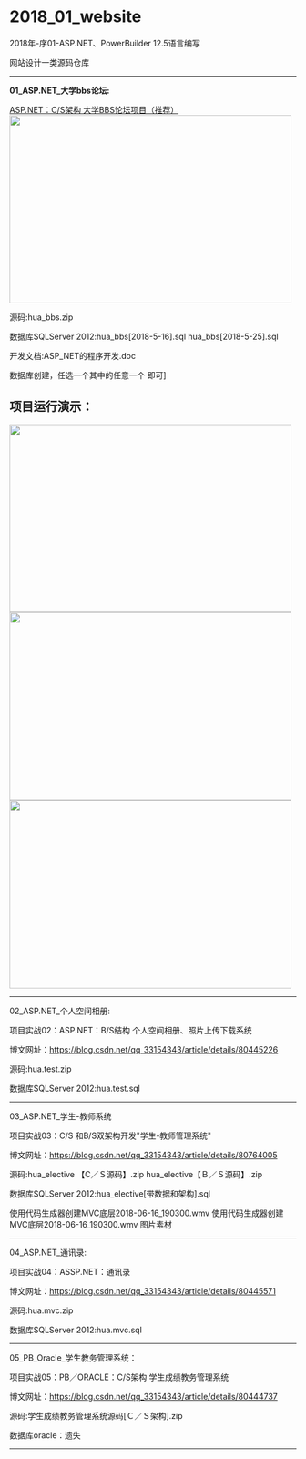 # 2018_01_website

2018年-序01-ASP.NET、PowerBuilder 12.5语言编写

网站设计一类源码仓库

------------------------------------------------------------------------------
**01_ASP.NET_大学bbs论坛:**

[ASP.NET：C/S架构 大学BBS论坛项目（推荐）](https://blog.csdn.net/qq_33154343/article/details/80445982
)<img src="http://pic15.photophoto.cn/20100615/0006019058815826_b.jpg"  height="330" width="495">

源码:hua_bbs.zip

数据库SQLServer 2012:hua_bbs[2018-5-16].sql   hua_bbs[2018-5-25].sql

开发文档:ASP_NET的程序开发.doc

数据库创建，任选一个其中的任意一个 即可]
## 项目运行演示：
<img src="https://github.com/touwoyimuli/2018_01_website/blob/master/images/bbs_1.png"  height="330" width="495">
<img src="https://github.com/touwoyimuli/2018_01_website/blob/master/images/bbs_2.png"  height="330" width="495">
<img src="https://github.com/touwoyimuli/2018_01_website/blob/master/images/bbs_3.png"  height="330" width="495">


------------------------------------------------------------------------------
02_ASP.NET_个人空间相册:

项目实战02：ASP.NET：B/S结构 个人空间相册、照片上传下载系统

博文网址：https://blog.csdn.net/qq_33154343/article/details/80445226

源码:hua.test.zip

数据库SQLServer 2012:hua.test.sql

------------------------------------------------------------------------------
03_ASP.NET_学生-教师系统

项目实战03：C/S 和B/S双架构开发"学生-教师管理系统"

博文网址：https://blog.csdn.net/qq_33154343/article/details/80764005

源码:hua_elective 【C／Ｓ源码】.zip   hua_elective【Ｂ／Ｓ源码】.zip

数据库SQLServer 2012:hua_elective[带数据和架构].sql

使用代码生成器创建MVC底层2018-06-16_190300.wmv     使用代码生成器创建MVC底层2018-06-16_190300.wmv    图片素材 

------------------------------------------------------------------------------
04_ASP.NET_通讯录:

项目实战04：ASSP.NET：通讯录

博文网址：https://blog.csdn.net/qq_33154343/article/details/80445571

源码:hua.mvc.zip

数据库SQLServer 2012:hua.mvc.sql

------------------------------------------------------------------------------
05_PB_Oracle_学生教务管理系统：

项目实战05：PB／ORACLE：C/S架构 学生成绩教务管理系统

博文网址：https://blog.csdn.net/qq_33154343/article/details/80444737

源码:学生成绩教务管理系统源码[Ｃ／Ｓ架构].zip

数据库oracle：遗失

------------------------------------------------------------------------------


